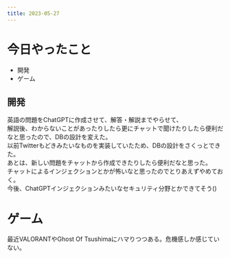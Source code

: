 ```yaml
---
title: 2023-05-27
---
```


# 今日やったこと
- 開発
- ゲーム

## 開発
英語の問題をChatGPTに作成させて、解答・解説までやらせて、  
解説後、わからないことがあったりしたら更にチャットで聞けたりしたら便利だなと思ったので、DBの設計を変えた。  
以前Twitterもどきみたいなものを実装していたため、DBの設計をさくっとできた。  
あとは、新しい問題をチャットから作成できたりしたら便利だなと思った。  
チャットによるインジェクションとかが怖いなと思ったのでとりあえずやめておく。  
今後、ChatGPTインジェクションみたいなセキュリティ分野とかできてそう()

# ゲーム
最近VALORANTやGhost Of Tsushimaにハマりつつある。危機感しか感じていない。
